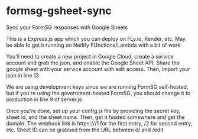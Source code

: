 # formsg-gsheet-sync
Sync your FormSG responses with Google Sheets

This is a Express.js app which you can deploy on FLy.io, Render, etc. May be able to get it running on Netlify FUnctions/Lambda with a bit of work

You'll need to create a new project in Google Cloud, create a service account and grab the json, and enable the Google Sheet API. Share the google sheet with your service account with edit access. Then, import your json in line 13

We are using development keys since we are running FormSG self-hosted, but if you're using the government-hosted FormSG, you should change it to production in line 9 of server.js

Once you're done, set up your config.js file by providing the secret key, sheet id, and the sheet name. Then, get it hosted somewhere and get the domain. The webhook link is https://<your-domain>/1 for the first entry, /2 for second entry, etc. Sheet ID can be grabbed from the URL between d/ and /edit